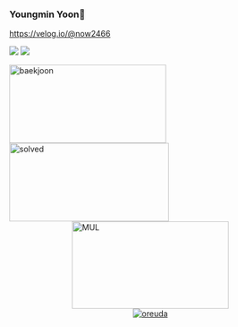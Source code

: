 ### Youngmin Yoon👋
https://velog.io/@now2466

<!--
**now2466/now2466** is a ✨ _special_ ✨ repository because its `README.md` (this file) appears on your GitHub profile.

Here are some ideas to get you started:

- 🔭 I’m currently working on ...
- 🌱 I’m currently learning ...
- 👯 I’m looking to collaborate on ...
- 🤔 I’m looking for help with ...
- 💬 Ask me about ...
- 📫 How to reach me: ...
- 😄 Pronouns: ...
- ⚡ Fun fact: ...
-->
<img src="https://img.shields.io/badge/Python-3766AB?style=flat-square&logo=Python&logoColor=white"/></a>
<img src="https://img.shields.io/badge/R programming-3766AB?style=flat-square&logo=R&logoColor=white"/></a>

<div  style = "display: flex;  align-items: center; flex-direction: column;  justify-content: center;">
<!-- font-size 를 조절하면 원하는 크기로 글자를 조절할 수 있습니다.-->
  <!-- Designed and developed in-house at Oreuda (https://oreuda.kr) -->
  <!-- 불편 사항 및 문의는 tykimdream@gmail.com으로 보내주세요 -->
  <div key="1">
    <img src=http://mazassumnida.wtf/api/v2/generate_badge?boj=now2466 width="280" height="140" alt="baekjoon" />
    <img src=http://mazandi.herokuapp.com/api?handle=now2466&theme=cold width="285" height="140" alt="solved" />
  </div>
  
  <div key="3">
    <img src=https://github-readme-stats.vercel.app/api/top-langs/?username=now2466&hide_progress=true&theme=tokyonight width="280" height=156 alt="MUL" />
  </div>
  
  <div key="6">
    <a href = "https://oreuda.kr/">
      <img
        src=https://oreuda.kr/api/v1/plant/card?nickname=now2466
        alt="oreuda"
      />
    </a>
  </div>
  
</div>
